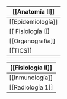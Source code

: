 
| [[Anatomía II]]   |
| ------------- |
| [[Epidemiología]] |
|[[ Fisiología I]]  |
| [[Organografía]]  |
| [[TICS]]          |


| [[Fisiología II]] |
| ------------- |
| [[Inmunología]]   |
| [[Radiología 1]]    |